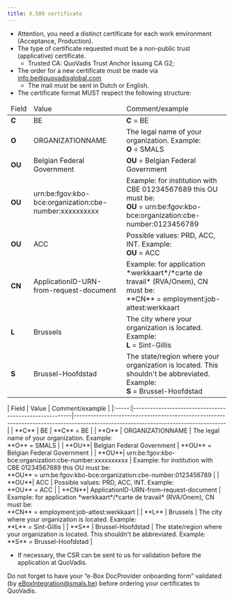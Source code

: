 ```yaml
---
title: X.509 certificate
---
```


- Attention, you need a distinct certificate for each work environment (Acceptance, Production).
- The type of certificate requested must be a non-public trust (applicative) certificate.
  * Trusted CA: QuoVadis Trust Anchor Issuing CA G2;
- The order for a new certificate must be made via info.be@quovadisglobal.com 
  * The mail must be sent in Dutch or English.
- The certificate format MUST respect the following structure:

<table>
    <thead>
        <tr>
            <td>Field</td><td>Value</td><td>Comment/example</td>
        </tr>
    </thead>
    <tr><td><strong>C</strong></td><td>BE</td><td><strong>C</strong> = BE  </td></tr>
    <tr><td><strong>O</strong></td><td>ORGANIZATIONNAME</td><td>The legal name of your organization. Example: <br/><strong>O</strong> = SMALS</td></tr>
    <tr><td><strong>OU</strong></td><td>Belgian Federal Government</td><td><strong>OU</strong> = Belgian Federal Government</td></tr>
    <tr><td><strong>OU</strong></td><td>urn:be:fgov:kbo-bce:organization:cbe-number:xxxxxxxxxx</td><td>Example: for institution with CBE 01234567689 this OU must be: <br/><strong>OU</strong> = urn:be:fgov:kbo-bce:organization:cbe-number:0123456789</td></tr>
    <tr><td><strong>OU</strong></td><td>ACC</td><td>Possible values: PRD, ACC, INT. Example: <br/><strong>OU</strong> = ACC</td></tr>
    <tr><td><strong>CN</strong></td><td>ApplicationID-URN-from-request-document</td><td>Example: for application *werkkaart*/*carte de travail* (RVA/Onem), CN must be: <br/>**CN** = employment:job-attest:werkkaart</td></tr>
    <tr><td><strong>L</strong></td><td>Brussels</td><td>The city where your organization is located. Example: <br/><strong>L</strong> = Sint-Gillis</td></tr>
    <tr><td><strong>S</strong></td><td>Brussel-Hoofdstad</td><td>The state/region where your organization is located. This shouldn't be abbreviated. Example: <br/><strong>S</strong> = Brussel-Hoofdstad</td></tr>
</table>
| Field | Value                                                  | Comment/example                                                                                                                    |
|:-----:|--------------------------------------------------------|------------------------------------------------------------------------------------------------------------------------------------|
| **C** | BE                                                     | **C** = BE                                                                                                                         |
| **O** | ORGANIZATIONNAME                                       | The legal name of your organization. Example: <br/>**O** = SMALS                                                                    |
| **OU**| Belgian Federal Government                             | **OU** = Belgian Federal Government                                                                                                |
| **OU**| urn:be:fgov:kbo-bce:organization:cbe-number:xxxxxxxxxx | Example: for institution with CBE 01234567689 this OU must be: <br/>**OU** = urn:be:fgov:kbo-bce:organization:cbe-number:0123456789 |
| **OU**| ACC                                                    | Possible values: PRD, ACC, INT. Example: <br/>**OU** = ACC                                                                          |
| **CN**| ApplicationID-URN-from-request-document                | Example: for application *werkkaart*/*carte de travail* (RVA/Onem), CN must be: <br/>**CN** = employment:job-attest:werkkaart       |
| **L** | Brussels                                               | The city where your organization is located. Example: <br/>**L** = Sint-Gillis                                                      |
| **S** | Brussel-Hoofdstad                                      | The state/region where your organization is located. This shouldn't be abbreviated. Example: <br/>**S** = Brussel-Hoofdstad         |

- If necessary, the CSR can be sent to us for validation before the application at QuoVadis.

Do not forget to have your “e-Box DocProvider onboarding form” validated (by [eBoxIntegration@smals.be](mailto:eBoxIntegration@smals.be)) before ordering your certificates to QuoVadis. 
